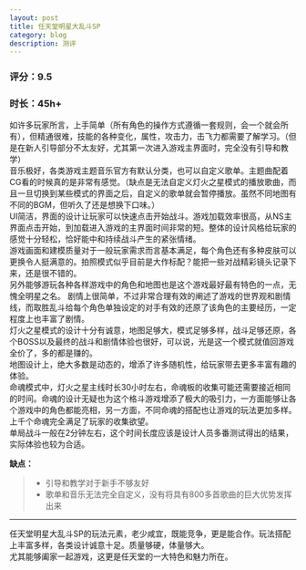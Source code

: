 ```yaml
---
layout: post
title: 任天堂明星大乱斗SP
category: blog
description: 测评
---
```


### 评分：9.5  
### 时长：45h+

如许多玩家所言，上手简单（所有角色的操作方式遵循一套规则，会一个就会所有），但精通很难，技能的各种变化，属性，攻击力，击飞力都需要了解学习。（但是在新人引导部分不太友好，尤其第一次进入游戏主界面时，完全没有引导和教学）  
音乐极好，各类游戏主题音乐官方有默认分类，也可以自定义歌单。主题曲配着CG看的时候真的是非常有感觉。（缺点是无法自定义灯火之星模式的播放歌曲，而且一旦切换到某些模式的界面之后，自定义的歌单就会暂停播放。虽然不同地图有不同的BGM，但听久了还是想换下口味。）  
UI简洁，界面的设计让玩家可以快速点击开始战斗。游戏加载效率很高，从NS主界面点击开始，到加载进入游戏的主界面时间非常的短。整体的设计风格给玩家的感觉十分轻松，恰好能中和持续战斗产生的紧张情绪。  
游戏画面和建模质量对于一般玩家需求而言基本满足，每个角色还有多种皮肤可以更换令人挺满意的。拍照模式似乎目前是大作标配？能把一些对战精彩镜头记录下来，还是很不错的。  
另外能够游玩各种各样游戏中的角色和地图也是这个游戏最好最有特色的一点，无愧全明星之名。
剧情上很简单，不过非常合理有效的阐述了游戏的世界观和剧情线，而取胜乱斗给每个角色单独设定的对手有效的还原了该角色的主要经历，一定程度上也丰富了剧情。  
灯火之星模式的设计十分有诚意，地图足够大，模式足够多样，战斗足够还原，各个BOSS以及最终的战斗和剧情体验也很好，可以说，光是这一个模式就值回游戏全价了，多的都是赚的。  
地图设计上，绝大多数是动态的，增添了许多随机性，给玩家带去更多丰富有趣的体验。  
命魂模式中，灯火之星主线时长30小时左右，命魂板的收集可能还需要接近相同的时间。命魂的设计无疑也为这个格斗游戏增添了极大的吸引力，一方面能够让各个游戏中的角色都能亮相，另一方面，不同命魂的搭配也让游戏的玩法更加多样。上千个命魂完全满足了玩家的收集欲望。  
单局战斗一般在2分钟左右，这个时间长度应该是设计人员多番测试得出的结果，实际体验也较为合适。

**缺点：**
>- 引导和教学对于新手不够友好
>- 歌单和音乐无法完全自定义，没有将具有800多首歌曲的巨大优势发挥出来

---
任天堂明星大乱斗SP的玩法元素，老少咸宜，既能竞争，更是能合作。玩法搭配上丰富多样，各类设计诚意十足。质量够硬，体量够大。  
尤其能够阖家一起游戏，这更是任天堂的一大特色和魅力所在。  
